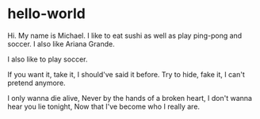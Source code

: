 # hello-world

Hi. My name is Michael. I like to eat sushi as well as play ping-pong and soccer. I also like Ariana Grande.

I also like to play soccer. 

If you want it, take it,
I should've said it before.
Try to hide, fake it,
I can't pretend anymore.

I only wanna die alive,
Never by the hands of a broken heart,
I don't wanna hear you lie tonight,
Now that I've become who I really are.